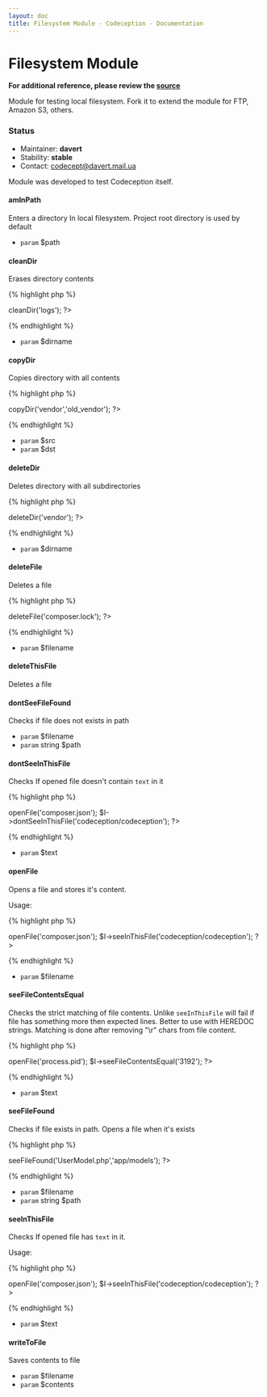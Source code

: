 ```yaml
---
layout: doc
title: Filesystem Module - Codeception - Documentation
---
```


# Filesystem Module

**For additional reference, please review the [source](https://github.com/Codeception/Codeception/tree/master/src/Codeception/Module/Filesystem.php)**


Module for testing local filesystem.
Fork it to extend the module for FTP, Amazon S3, others.

### Status

* Maintainer: **davert**
* Stability: **stable**
* Contact: codecept@davert.mail.ua

Module was developed to test Codeception itself.



























#### amInPath
 
Enters a directory In local filesystem.
Project root directory is used by default

 * `param`  $path


















#### cleanDir
 
Erases directory contents

{% highlight php %}

<?php
$I->cleanDir('logs');
?>

{% endhighlight %}

 * `param`  $dirname


#### copyDir
 
Copies directory with all contents

{% highlight php %}

<?php
$I->copyDir('vendor','old_vendor');
?>

{% endhighlight %}

 * `param`  $src
 * `param`  $dst




#### deleteDir
 
Deletes directory with all subdirectories

{% highlight php %}

<?php
$I->deleteDir('vendor');
?>

{% endhighlight %}

 * `param`  $dirname


#### deleteFile
 
Deletes a file

{% highlight php %}

<?php
$I->deleteFile('composer.lock');
?>

{% endhighlight %}

 * `param`  $filename


#### deleteThisFile
 
Deletes a file


#### dontSeeFileFound
 
Checks if file does not exists in path

 * `param`  $filename
 * `param`  string $path


#### dontSeeInThisFile
 
Checks If opened file doesn't contain `text` in it

{% highlight php %}

<?php
$I->openFile('composer.json');
$I->dontSeeInThisFile('codeception/codeception');
?>

{% endhighlight %}

 * `param`  $text







#### openFile
 
Opens a file and stores it's content.

Usage:

{% highlight php %}

<?php
$I->openFile('composer.json');
$I->seeInThisFile('codeception/codeception');
?>

{% endhighlight %}

 * `param`  $filename



#### seeFileContentsEqual
 
Checks the strict matching of file contents.
Unlike `seeInThisFile` will fail if file has something more then expected lines.
Better to use with HEREDOC strings.
Matching is done after removing "\r" chars from file content.

{% highlight php %}

<?php
$I->openFile('process.pid');
$I->seeFileContentsEqual('3192');
?>

{% endhighlight %}

 * `param`  $text


#### seeFileFound
 
Checks if file exists in path.
Opens a file when it's exists

{% highlight php %}

<?php
$I->seeFileFound('UserModel.php','app/models');
?>

{% endhighlight %}

 * `param`  $filename
 * `param`  string $path


#### seeInThisFile
 
Checks If opened file has `text` in it.

Usage:

{% highlight php %}

<?php
$I->openFile('composer.json');
$I->seeInThisFile('codeception/codeception');
?>

{% endhighlight %}

 * `param`  $text



#### writeToFile
 
Saves contents to file

 * `param`  $filename
 * `param`  $contents

